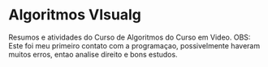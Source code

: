 # Algoritmos VIsualg
 Resumos e atividades do Curso de Algoritmos do Curso em Video. 
 OBS: Este foi meu primeiro contato com a programaçao, possivelmente haveram muitos erros, entao analise direito e bons estudos.